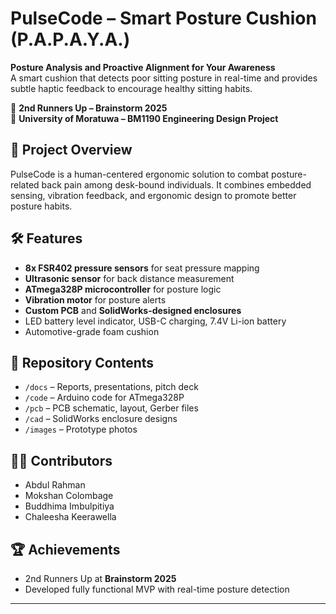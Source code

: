 # PulseCode – Smart Posture Cushion (P.A.P.A.Y.A.)

**Posture Analysis and Proactive Alignment for Your Awareness**  
A smart cushion that detects poor sitting posture in real-time and provides subtle haptic feedback to encourage healthy sitting habits.

📍 **2nd Runners Up – Brainstorm 2025**  
🏫 **University of Moratuwa – BM1190 Engineering Design Project**

## 📜 Project Overview
PulseCode is a human-centered ergonomic solution to combat posture-related back pain among desk-bound individuals. It combines embedded sensing, vibration feedback, and ergonomic design to promote better posture habits.

## 🛠 Features
- **8x FSR402 pressure sensors** for seat pressure mapping
- **Ultrasonic sensor** for back distance measurement
- **ATmega328P microcontroller** for posture logic
- **Vibration motor** for posture alerts
- **Custom PCB** and **SolidWorks-designed enclosures**
- LED battery level indicator, USB-C charging, 7.4V Li-ion battery
- Automotive-grade foam cushion

## 📂 Repository Contents
- `/docs` – Reports, presentations, pitch deck
- `/code` – Arduino code for ATmega328P
- `/pcb` – PCB schematic, layout, Gerber files
- `/cad` – SolidWorks enclosure designs
- `/images` – Prototype photos

## 👨‍💻 Contributors
- Abdul Rahman  
- Mokshan Colombage  
- Buddhima Imbulpitiya  
- Chaleesha Keerawella

## 🏆 Achievements
- 2nd Runners Up at **Brainstorm 2025**  
- Developed fully functional MVP with real-time posture detection

---

